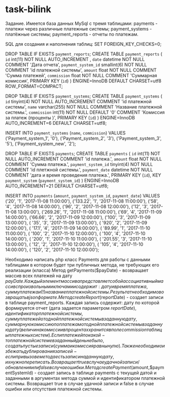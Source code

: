 # task-bilink
Задание. 
Имеется база данных MySql с тремя таблицами: payments - платежи через различные платежные системы; payment_systems - платёжные системы; payment_reports - отчеты по платежам. 

SQL для создания и наполнения таблиц:
SET FOREIGN_KEY_CHECKS=0;

DROP TABLE IF EXISTS `payment_reports`;
CREATE TABLE `payment_reports` (
  `id` int(11) NOT NULL AUTO_INCREMENT ,
  `date` datetime NOT NULL COMMENT 'Дата отчета',
  `payment_system_id` smallint(6) NOT NULL COMMENT 'id платежной системы',
  `amount` float NOT NULL COMMENT 'Сумма платежей',
  `commission` float NOT NULL COMMENT 'Суммарная комиссия',
  PRIMARY KEY (`id`)
) ENGINE=InnoDB DEFAULT CHARSET=utf8 ROW_FORMAT=COMPACT;

DROP TABLE IF EXISTS `payment_systems`;
CREATE TABLE `payment_systems` (
  `id` tinyint(4) NOT NULL AUTO_INCREMENT COMMENT 'id платежной системы',
  `name` varchar(255) NOT NULL COMMENT 'Название платежной системы.',
  `commission` int(11) NOT NULL DEFAULT '0' COMMENT 'Комиссия за платеж (проценты )',
  PRIMARY KEY (`id`)
) ENGINE=InnoDB AUTO_INCREMENT=6 DEFAULT CHARSET=utf8;

INSERT INTO `payment_systems` (`name`, `commission`) VALUES
('Payment_system_1', '0'),
('Payment_system_2', '3'),
('Payment_system_3', '5'),
('Payment_system_new', '2');

DROP TABLE IF EXISTS `payments`;
CREATE TABLE `payments` (
  `id` int(11) NOT NULL AUTO_INCREMENT COMMENT 'id платежа.',
  `amount` float NOT NULL COMMENT 'Сумма платежа.',
  `payment_system_id` tinyint(4) NOT NULL COMMENT 'id плетжной системы.',
  `payment_date` datetime NOT NULL COMMENT 'дата и время проведения платежа.',
  PRIMARY KEY (`id`),
  KEY `payment_system` (`payment_system_id`)
) ENGINE=InnoDB AUTO_INCREMENT=21 DEFAULT CHARSET=utf8;

INSERT INTO `payments` (`amount`, `payment_system_id`, `payment_date`) VALUES
('20', '1', '2017-11-08 11:00:00'),
('133.22', '1', '2017-11-08 11:00:00'),
('58', '4', '2017-11-08 14:00:00'),
('96', '2', '2017-11-08 12:00:00'),
('12', '3', '2017-11-08 13:00:00'),
('269.26', '1', '2017-11-08 11:00:00'),
('69', '4', '2017-11-09 14:00:00'),
('66.66', '2', '2017-11-09 12:00:00'),
('100', '3', '2017-11-09 13:00:00'),
( '35', '3', '2017-11-09 13:00:00'),
( '920', '2', '2017-11-09 12:00:00'),
( '17.1', '4', '2017-11-09 14:00:00'),
( '89.99', '1', '2017-11-10 11:00:00'),
( '100', '2', '2017-11-10 12:00:00'),
( '100', '4', '2017-11-10 14:00:00'),
( '200', '1', '2017-11-10 11:00:00'),
( '201.55', '3', '2017-11-10 13:00:00'),
( '12', '2', '2017-11-10 12:00:00'),
( '105', '4', '2017-11-10 14:00:00'),
( '120', '2', '2017-11-10 12:00:00');

 Необходимо написать php класс Payments для работы с данными таблицами  в котором будет  три публичных метода, не требующих его  реализации (класса)
Метод getPayments($payDate)  - возвращает массив  всех платежей на дату $payDate. Каждый элемент массива представляет собой ассоциативный массив с произвольными ключами и  содержит:  дату и время платежа , сумму платежа и (!)название платежной системы. Результат необходимо возвращать в json формате.
Метод createReport($reportDate) - создает записи в таблице payment_reports. Каждая запись содержит: дату по которой формируется отчет (дата задается параметром $reportDate)  , идентификатор платежной системы, сумму платежей от одной платежной системы в заданную дату, суммарную комиссию по платежам от одной платежной системы в заданную дату(величина комиссии  в процентах хранится в поле commission таблицы платежных систем). Если платежей по какой-то платежной системе в заданный день не было, создать пустые записи (сумма и комиссия  равны нулю). Также необходимо избежать дублирования записей - если при вызове метода есть записи на данную дату, их нужно переписать. Возвращает true в случае удачной записи/обновления или false в случае ошибки.
Метод createPayment($amount,$paymentSystemId) - создает запись в таблице payments с текущей датой и заданными в аргументах метода суммой и идентификатором платежной системы. Возвращает true в случае удачной записи и false в случае ошибки или отсутствия платежной системы. 

